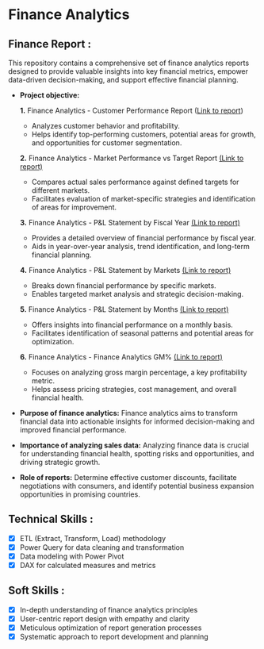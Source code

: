 # Finance Analytics
## Finance Report :

This repository contains a comprehensive set of finance analytics reports designed to provide valuable insights into key financial metrics, empower data-driven decision-making, and support effective financial planning.

- **Project objective:** 

   **1.** Finance Analytics - Customer Performance Report ([Link to report](https://github.com/thisisshv/Finance_Analytics/blob/main/Customer%20Performance%20Report.pdf))
    - Analyzes customer behavior and profitability.
    - Helps identify top-performing customers, potential areas for growth, and opportunities for customer segmentation.

   **2.** Finance Analytics - Market Performance vs Target Report [(Link to report)](https://github.com/thisisshv/Finance_Analytics/blob/main/Market%20Performance%20vs%20Target%20Report.pdf)
    - Compares actual sales performance against defined targets for different markets.
    - Facilitates evaluation of market-specific strategies and identification of areas for improvement.

   **3.** Finance Analytics - P&L Statement by Fiscal Year [(Link to report)](https://github.com/thisisshv/Finance_Analytics/blob/main/P%26L%20Statement%20by%20Fiscal%20Year.pdf)
    - Provides a detailed overview of financial performance by fiscal year.
    - Aids in year-over-year analysis, trend identification, and long-term financial planning.

   **4.** Finance Analytics - P&L Statement by Markets [(Link to report)](https://github.com/thisisshv/Finance_Analytics/blob/main/P%26L%20Statement%20by%20Markets.pdf)
    - Breaks down financial performance by specific markets.
    - Enables targeted market analysis and strategic decision-making.

   **5.** Finance Analytics - P&L Statement by Months [(Link to report)](https://github.com/thisisshv/Finance_Analytics/blob/main/P%26L%20Statement%20by%20Months.pdf)
    - Offers insights into financial performance on a monthly basis.
    - Facilitates identification of seasonal patterns and potential areas for optimization.
   
   **6.** Finance Analytics - Finance Analytics GM% [(Link to report)](https://github.com/thisisshv/Finance_Analytics/blob/main/Finance%20Analytics%20GM%25.pdf)
    - Focuses on analyzing gross margin percentage, a key profitability metric.
    - Helps assess pricing strategies, cost management, and overall financial health.
  

- **Purpose of finance analytics:** Finance analytics aims to transform financial data into actionable insights for informed decision-making and improved financial performance.

- **Importance of analyzing sales data:** Analyzing finance data is crucial for understanding financial health, spotting risks and opportunities, and driving strategic growth.

- **Role of reports:** Determine effective customer discounts, facilitate negotiations with consumers, and identify potential business expansion opportunities in promising countries.


## Technical Skills :
- [x]	ETL (Extract, Transform, Load) methodology
- [x]	Power Query for data cleaning and transformation
- [x]	Data modeling with Power Pivot
- [x]	DAX for calculated measures and metrics

## Soft Skills :
- [x]	In-depth understanding of finance analytics principles
- [x]	User-centric report design with empathy and clarity
- [x]	Meticulous optimization of report generation processes
- [x]	Systematic approach to report development and planning
